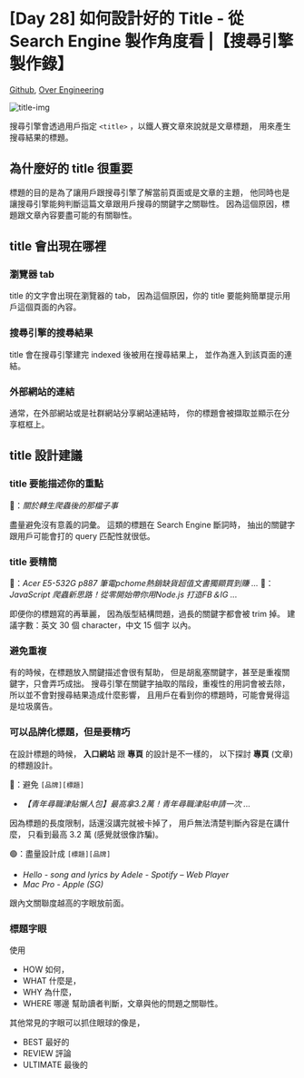 # [Day 28] 如何設計好的 Title - 從 Search Engine 製作角度看 |【搜尋引擎製作錄】

[Github], [Over Engineering]

![title-img]

搜尋引擎會透過用戶指定 `<title>` ，以鐵人賽文章來說就是文章標題，
用來產生搜尋結果的標題。

## 為什麼好的 title 很重要

標題的目的是為了讓用戶跟搜尋引擎了解當前頁面或是文章的主題，
他同時也是讓搜尋引擎能夠判斷這篇文章跟用戶搜尋的關鍵字之關聯性。
因為這個原因，標題跟文章內容要盡可能的有關聯性。

## title 會出現在哪裡

### 瀏覽器 tab

title 的文字會出現在瀏覽器的 tab，
因為這個原因，你的 title 要能夠簡單提示用戶這個頁面的內容。

### 搜尋引擎的搜尋結果

title 會在搜尋引擎建完 indexed 後被用在搜尋結果上，
並作為進入到該頁面的連結。

### 外部網站的連結

通常，在外部網站或是社群網站分享網站連結時，
你的標題會被擷取並顯示在分享框框上。

## title 設計建議
### title 要能描述你的重點

🔴：_關於轉生爬蟲後的那檔子事_

盡量避免沒有意義的詞彙。
這類的標題在 Search Engine 斷詞時，
抽出的關鍵字跟用戶可能會打的 query 匹配性就很低。

### title 要精簡

🔴：_Acer E5-532G p887 筆電pchome熱銷缺貨超值文書獨顯買到賺 ..._
🔴：_JavaScript 爬蟲新思路！從零開始帶你用Node.js 打造FB＆IG ..._

即便你的標題寫的再華麗，
因為版型結構問題，過長的關鍵字都會被 trim 掉。
建議字數：英文 30 個 character，中文 15 個字 以內。

### 避免重複
有的時候，在標題放入關鍵描述會很有幫助，
但是胡亂塞關鍵字，甚至是重複關鍵字，只會弄巧成拙。
搜尋引擎在關鍵字抽取的階段，重複性的用詞會被去除，
所以並不會對搜尋結果造成什麼影響，
且用戶在看到你的標題時，可能會覺得這是垃圾廣告。

### 可以品牌化標題，但是要精巧

在設計標題的時候，
**入口網站** 跟 **專頁** 的設計是不一樣的，
以下探討 **專頁** (文章) 的標題設計。

🔴：避免 `[品牌][標題]`

- _【青年尋職津貼懶人包】最高拿3.2萬！青年尋職津貼申請一次 ..._

因為標題的長度限制，話還沒講完就被卡掉了，
用戶無法清楚判斷內容是在講什麼，
只看到最高 3.2 萬 (感覺就很像詐騙)。

🟢：盡量設計成 `[標題][品牌]`

- _Hello - song and lyrics by Adele - Spotify – Web Player_
- _Mac Pro - Apple (SG)_

跟內文關聯度越高的字眼放前面。

### 標題字眼

使用
- HOW 如何，
- WHAT 什麼是，
- WHY 為什麼，
- WHERE 哪邊
幫助讀者判斷，文章與他的問題之關聯性。

其他常見的字眼可以抓住眼球的像是，
- BEST 最好的
- REVIEW 評論
- ULTIMATE 最後的


[Github]: https://github.com/over-engineering-run
[Over Engineering]: https://over-engineering-frontend.fly.dev/

[title-img]: https://developers.google.com/static/search/docs/advanced/images/title.png
